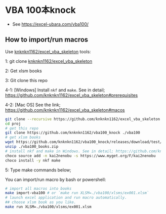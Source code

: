 # VBA 100本knock

+ See https://excel-ubara.com/vba100/

## How to import/run macros

Use [knknkn1162/excel_vba_skeleton](https://github.com/knknkn1162/excel_vba_skeleton) tools:

1: git clone [knknkn1162/excel_vba_skeleton](https://github.com/knknkn1162/excel_vba_skeleton#macos)

2: Get xlsm books

3: Git clone this repo

4-1: \[Windows\] Install `nkf` and `make`. See in detail; https://github.com/knknkn1162/excel_vba_skeleton#prerequisites

4-2: \[Mac OS\] See the link; https://github.com/knknkn1162/excel_vba_skeleton#macos

```sh
git clone --recursive https://github.com/knknkn1162/excel_vba_skeleton ./proj
cd proj
# get this repo
git clone https://github.com/knknkn1162/vba100_knock ./vba100
# get xlsm books
wget https://github.com/knknkn1162/vba100_knock/releases/download/test/vba100_books.zip
unzip ./vba100_books.zip
# install nkf and make in Windows. See in detail; https://github.com/knknkn1162/excel_vba_skeleton
choco source add -n kai2nenobu -s https://www.myget.org/F/kai2nenobu
choco install -y nkf make
```

5: Type make commands below;

You can import/run macro by bash or powershell:

```sh
# import all macros into books
make import-vba100 # or `make run XLSM=./vba100/xlsms/ex001.xlsm`
# launch excel application and run macro automatically.
## choose xlsm book as you like.
make run XLSM=./vba100/xlsms/ex001.xlsm
```
